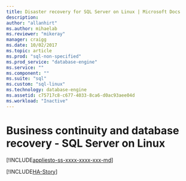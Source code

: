 ```yaml
---
title: Disaster recovery for SQL Server on Linux | Microsoft Docs
description: 
author: "allanhirt"
ms.author: mihaelab 
ms.reviewer: "mikeray"
manager: craigg
ms.date: 10/02/2017
ms.topic: article
ms.prod: "sql-non-specified"
ms.prod_service: "database-engine"
ms.service: ""
ms.component: ""
ms.suite: "sql"
ms.custom: "sql-linux"
ms.technology: database-engine
ms.assetid: c75717c8-c677-4033-8ca6-d0ac93aee04d
ms.workload: "Inactive"
---
```

# Business continuity and database recovery - SQL Server on Linux

[!INCLUDE[appliesto-ss-xxxx-xxxx-xxx-md](../includes/appliesto-ss-xxxx-xxxx-xxx-md.md)]

[!INCLUDE[HA-Story](../includes/sql-server-ha-story.md)]
